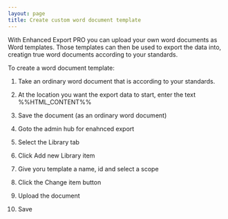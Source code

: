 ```yaml
---
layout: page
title: Create custom word document template
---
```


With Enhanced Export PRO you can upload your own word documents as Word templates. Those templates can then be used to export the data into, creatign true word documents according to your standards.

To create a word document template:

1) Take an ordinary word document that is according to your standards. 

2) At the location you want the export data to start, enter the text %%HTML_CONTENT%%

3) Save the document (as an ordinary word document)

4) Goto the admin hub for enahnced export 

5) Select the Library tab

6) Click Add new Library item 

7) Give yoru template a name, id and select a scope

8) Click the Change item button

9) Upload the document

10) Save 
